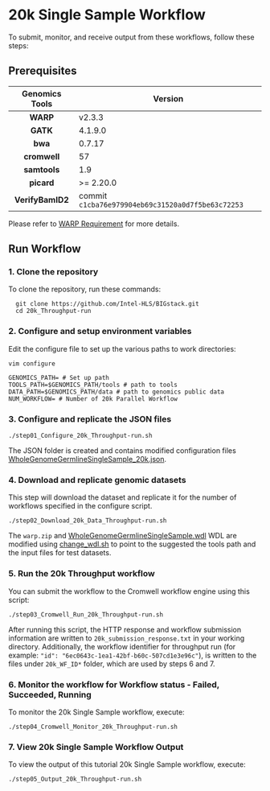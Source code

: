 # 20k Single Sample Workflow
 To submit, monitor, and receive output from these workflows, follow these steps:

## Prerequisites

 | Genomics Tools | Version |
 | :---: | --- |
 | **WARP** | 	v2.3.3 |
 | **GATK** | 	4.1.9.0 |
 | **bwa** | 	0.7.17 |
 | **cromwell** | 	57 |
 | **samtools** | 	1.9 |
 | **picard** | 	>= 2.20.0  |
 | **VerifyBamID2**  | commit `c1cba76e979904eb69c31520a0d7f5be63c72253` |
 
   Please refer to [WARP Requirement](https://broadinstitute.github.io/warp/docs/Pipelines/Whole_Genome_Germline_Single_Sample_Pipeline/README#software-version-requirements) for more details.

## Run Workflow

### 1.   Clone the repository
   To clone the repository, run these commands:

   ```
     git clone https://github.com/Intel-HLS/BIGstack.git
     cd 20k_Throughput-run
   ```

### 2.   Configure and setup environment variables
   Edit the configure file to set up the various paths to work directories:

    vim configure

    GENOMICS_PATH= # Set up path
    TOOLS_PATH=$GENOMICS_PATH/tools # path to tools
    DATA_PATH=$GENOMICS_PATH/data # path to genomics public data
    NUM_WORKFLOW= # Number of 20k Parallel Workflow

### 3.   Configure and replicate the JSON files

    ./step01_Configure_20k_Throughput-run.sh
    
   The JSON folder is created and contains modified configuration files [WholeGenomeGermlineSingleSample_20k.json](WholeGenomeGermlineSingleSample_20k.json).

### 4.   Download and replicate genomic datasets
   This step will download the dataset and replicate it for the number of workflows specified in the configure script.

    ./step02_Download_20k_Data_Throughput-run.sh
    
  The `warp.zip` and [WholeGenomeGermlineSingleSample.wdl](WholeGenomeGermlineSingleSample.wdl) WDL are modified using [change_wdl.sh](change_wdl.sh) to point to the suggested the tools path and the input files for test datasets.

### 5.   Run the 20k Throughput workflow
   You can submit the workflow to the Cromwell workflow engine using this script:

    ./step03_Cromwell_Run_20k_Throughput-run.sh

After running this script, the HTTP response and workflow submission information are written to `20k_submission_response.txt` in your working directory. Additionally, the workflow identifier for throughput run (for example: `"id": "6ec0643c-1ea1-42bf-b60c-507cd1e3e96c"`), is written to the files under `20k_WF_ID*` folder, which are used by steps 6 and 7.

### 6.   Monitor the workflow for Workflow status - Failed, Succeeded, Running
   To monitor the 20k Single Sample workflow, execute:

    ./step04_Cromwell_Monitor_20k_Throughput-run.sh

### 7.   View 20k Single Sample Workflow Output
   To view the output of this tutorial 20k Single Sample workflow, execute:

    ./step05_Output_20k_Throughput-run.sh

